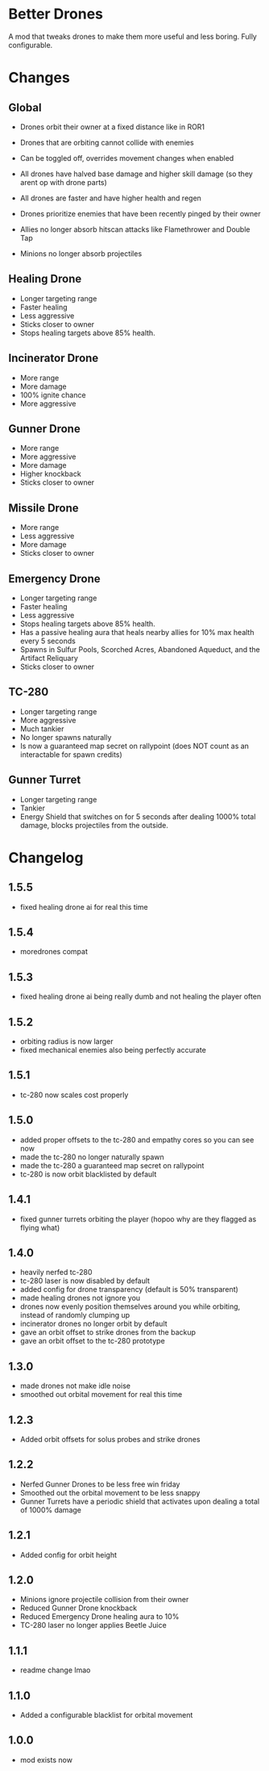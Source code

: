 # Better Drones
A mod that tweaks drones to make them more useful and less boring. Fully configurable.

# Changes
## Global
- Drones orbit their owner at a fixed distance like in ROR1
- Drones that are orbiting cannot collide with enemies
- Can be toggled off, overrides movement changes when enabled

- All drones have halved base damage and higher skill damage (so they arent op with drone parts)
- All drones are faster and have higher health and regen

- Drones prioritize enemies that have been recently pinged by their owner

- Allies no longer absorb hitscan attacks like Flamethrower and Double Tap
- Minions no longer absorb projectiles

## Healing Drone
- Longer targeting range
- Faster healing
- Less aggressive
- Sticks closer to owner
- Stops healing targets above 85% health.

## Incinerator Drone
- More range
- More damage
- 100% ignite chance
- More aggressive

## Gunner Drone
- More range
- More aggressive
- More damage
- Higher knockback
- Sticks closer to owner

## Missile Drone
- More range
- Less aggressive
- More damage
- Sticks closer to owner

## Emergency Drone
- Longer targeting range
- Faster healing
- Less aggressive
- Stops healing targets above 85% health.
- Has a passive healing aura that heals nearby allies for 10% max health every 5 seconds
- Spawns in Sulfur Pools, Scorched Acres, Abandoned Aqueduct, and the Artifact Reliquary
- Sticks closer to owner

## TC-280
- Longer targeting range
- More aggressive
- Much tankier
- No longer spawns naturally
- Is now a guaranteed map secret on rallypoint (does NOT count as an interactable for spawn credits)

## Gunner Turret
- Longer targeting range
- Tankier
- Energy Shield that switches on for 5 seconds after dealing 1000% total damage, blocks projectiles from the outside.

# Changelog
## 1.5.5
- fixed healing drone ai for real this time
## 1.5.4
- moredrones compat
## 1.5.3
- fixed healing drone ai being really dumb and not healing the player often
## 1.5.2
- orbiting radius is now larger
- fixed mechanical enemies also being perfectly accurate
## 1.5.1
- tc-280 now scales cost properly
## 1.5.0
- added proper offsets to the tc-280 and empathy cores so you can see now
- made the tc-280 no longer naturally spawn
- made the tc-280 a guaranteed map secret on rallypoint
- tc-280 is now orbit blacklisted by default
## 1.4.1
- fixed gunner turrets orbiting the player (hopoo why are they flagged as flying what)
## 1.4.0
- heavily nerfed tc-280
- tc-280 laser is now disabled by default
- added config for drone transparency (default is 50% transparent)
- made healing drones not ignore you
- drones now evenly position themselves around you while orbiting, instead of randomly clumping up
- incinerator drones no longer orbit by default
- gave an orbit offset to strike drones from the backup
- gave an orbit offset to the tc-280 prototype
## 1.3.0
- made drones not make idle noise
- smoothed out orbital movement for real this time
## 1.2.3
- Added orbit offsets for solus probes and strike drones
## 1.2.2
- Nerfed Gunner Drones to be less free win friday
- Smoothed out the orbital movement to be less snappy
- Gunner Turrets have a periodic shield that activates upon dealing a total of 1000% damage
## 1.2.1
- Added config for orbit height
## 1.2.0
- Minions ignore projectile collision from their owner
- Reduced Gunner Drone knockback
- Reduced Emergency Drone healing aura to 10%
- TC-280 laser no longer applies Beetle Juice
## 1.1.1
- readme change lmao
## 1.1.0
- Added a configurable blacklist for orbital movement
## 1.0.0
- mod exists now

